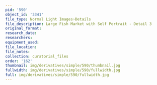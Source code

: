 ```yaml
---
pid: '590'
object_id: '3341'
file_type: Normal Light Images›Details
file_description: Large Fish Market with Self Portrait - Detail 3
original_format:
research_date:
researchers:
equipment_used:
file_location:
file_notes:
collection: curatorial_files
order: '162'
thumbnail: img/derivatives/simple/590/thumbnail.jpg
fullwidth: img/derivatives/simple/590/fullwidth.jpg
full: img/derivatives/simple/590/fullwidth.jpg
---
```

